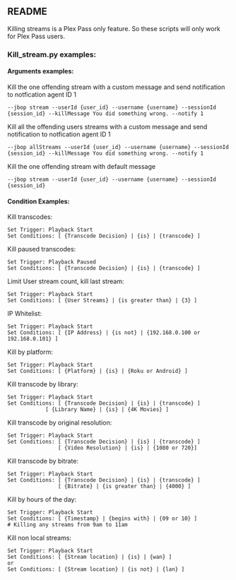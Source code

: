## README

Killing streams is a Plex Pass only feature. So these scripts will only work for Plex Pass users.



### Kill_stream.py examples:

#### Arguments examples:

Kill the one offending stream with a custom message and send notification to notfication agent ID 1
    
    --jbop stream --userId {user_id} --username {username} --sessionId {session_id} --killMessage You did something wrong. --notify 1

Kill all the offending users streams with a custom message and send notification to notfication agent ID 1
    
    --jbop allStreams --userId {user_id} --username {username} --sessionId {session_id} --killMessage You did something wrong. --notify 1

Kill the one offending stream with default message

    --jbop stream --userId {user_id} --username {username} --sessionId {session_id}


#### Condition Examples:

Kill transcodes:

    Set Trigger: Playback Start
    Set Conditions: [ {Transcode Decision} | {is} | {transcode} ]

Kill paused transcodes:
    
    Set Trigger: Playback Paused
    Set Conditions: [ {Transcode Decision} | {is} | {transcode} ]

Limit User stream count, kill last stream:
    
    Set Trigger: Playback Start
    Set Conditions: [ {User Streams} | {is greater than} | {3} ]

IP Whitelist:
    
    Set Trigger: Playback Start
    Set Conditions: [ {IP Address} | {is not} | {192.168.0.100 or 192.168.0.101} ]

Kill by platform:
    
    Set Trigger: Playback Start
    Set Conditions: [ {Platform} | {is} | {Roku or Android} ]

Kill transcode by library:
    
    Set Trigger: Playback Start
    Set Conditions: [ {Transcode Decision} | {is} | {transcode} ]
                [ {Library Name} | {is} | {4K Movies} ]

Kill transcode by original resolution:
    
    Set Trigger: Playback Start
    Set Conditions: [ {Transcode Decision} | {is} | {transcode} ]
                    [ {Video Resolution} | {is} | {1080 or 720}]

Kill transcode by bitrate:
    
    Set Trigger: Playback Start
    Set Conditions: [ {Transcode Decision} | {is} | {transcode} ]
                    [ {Bitrate} | {is greater than} | {4000} ]

Kill by hours of the day:
    
    Set Trigger: Playback Start
    Set Conditions: [ {Timestamp} | {begins with} | {09 or 10} ]
    # Killing any streams from 9am to 11am

Kill non local streams:
    
    Set Trigger: Playback Start
    Set Conditions: [ {Stream location} | {is} | {wan} ]
    or
    Set Conditions: [ {Stream location} | {is not} | {lan} ]

